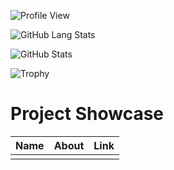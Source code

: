 ![Profile View](https://komarev.com/ghpvc/?username=kudotuanminh&style=flat-square)

![GitHub Lang Stats](https://github-readme-stats.vercel.app/api/top-langs/?username=kudotuanminh&theme=dracula&layout=compact)

![GitHub Stats](https://github-readme-stats.vercel.app/api?username=kudotuanminh&theme=dracula&count_private=true&show_icons=true)

![Trophy](https://github-profile-trophy.vercel.app/?username=kudotuanminh&theme=dracula)

# Project Showcase

| Name | About | Link |
| :--: | :---: | :--: |
|      |       |      |
